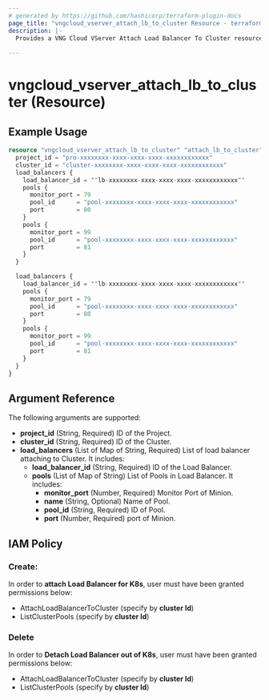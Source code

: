```yaml
---
# generated by https://github.com/hashicorp/terraform-plugin-docs
page_title: "vngcloud_vserver_attach_lb_to_cluster Resource - terraform-provider-vngcloud"
description: |-
  Provides a VNG Cloud VServer Attach Load Balancer To Cluster resource. This can be used to import, create, modify, and delete.
  
---
```


# vngcloud_vserver_attach_lb_to_cluster (Resource)



## Example Usage

```terraform
resource "vngcloud_vserver_attach_lb_to_cluster" "attach_lb_to_cluster" {
  project_id = "pro-xxxxxxxx-xxxx-xxxx-xxxx-xxxxxxxxxxxx"
  cluster_id = "cluster-xxxxxxxx-xxxx-xxxx-xxxx-xxxxxxxxxxxx"
  load_balancers {
    load_balancer_id = ""lb-xxxxxxxx-xxxx-xxxx-xxxx-xxxxxxxxxxxx""
    pools {
      monitor_port = 79
      pool_id      = "pool-xxxxxxxx-xxxx-xxxx-xxxx-xxxxxxxxxxxx"
      port         = 80
    }
    pools {
      monitor_port = 99
      pool_id      = "pool-xxxxxxxx-xxxx-xxxx-xxxx-xxxxxxxxxxxx"
      port         = 81
    }
  }

  load_balancers {
    load_balancer_id = ""lb-xxxxxxxx-xxxx-xxxx-xxxx-xxxxxxxxxxxx""
    pools {
      monitor_port = 79
      pool_id      = "pool-xxxxxxxx-xxxx-xxxx-xxxx-xxxxxxxxxxxx"
      port         = 80
    }
    pools {
      monitor_port = 99
      pool_id      = "pool-xxxxxxxx-xxxx-xxxx-xxxx-xxxxxxxxxxxx"
      port         = 81
    }
  }
}
```

## Argument Reference

The following arguments are supported:

- **project_id** (String, Required) ID of the Project.
- **cluster_id** (String, Required) ID of the Cluster.
- **load_balancers** (List of Map of String, Required) List of load balancer attaching to Cluster. It includes:
  - **load_balancer_id** (String, Required) ID of the Load Balancer.
  - **pools** (List of Map of String) List of Pools in Load Balancer. It includes:
    - **monitor_port** (Number, Required) Monitor Port of Minion.
    - **name** (String, Optional) Name of Pool. 
    - **pool_id** (String, Required) ID of Pool.
    - **port** (Number, Required) port of Minion.


## IAM Policy
### Create:
In order to **attach Load Balancer for K8s**, user must have been granted permissions below:
- AttachLoadBalancerToCluster (specify by **cluster Id**)
- ListClusterPools (specify by **cluster Id**)

### Delete
In order to **Detach Load Balancer out of K8s**, user must have been granted permissions below:
- AttachLoadBalancerToCluster (specify by **cluster Id**)
- ListClusterPools (specify by **cluster Id**)




